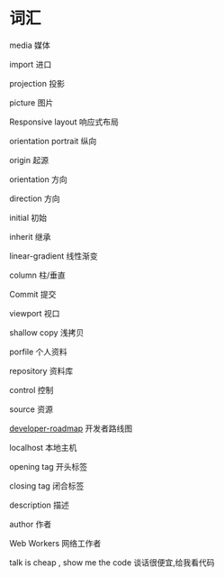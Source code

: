 # 词汇

media		媒体

import		进口

projection		投影

picture	图片

Responsive layout		响应式布局

orientation		portrait	纵向

origin		起源

orientation		方向

direction		方向

initial		初始

inherit		继承

linear-gradient		线性渐变

column	柱/垂直

Commit 		提交

viewport	视口

shallow copy	浅拷贝

porfile		个人资料

repository		资料库

control		控制

source		资源

[developer-roadmap](https://github.com/kamranahmedse/developer-roadmap)		开发者路线图

localhost		本地主机

opening tag		开头标签

closing tag		闭合标签

description		描述

author		作者

Web Workers		网络工作者

talk is cheap , show me the code		谈话很便宜,给我看代码